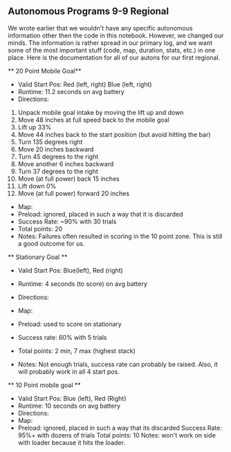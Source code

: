 ## Autonomous Programs 9-9 Regional

We wrote earlier that we wouldn't have any specific autonomous information other then the code in this notebook. However, we changed our minds. The information is rather spread in our primary log, and we want some of the most important stuff (code, map, duration, stats, etc.) in one place. Here is the documentation for all of our autons for our first regional.

** 20 Point Mobile Goal**

- Valid Start Pos: Red (left, right) Blue (left, right)
- Runtime: 11.2 seconds on avg battery
- Directions:
 1. Unpack mobile goal intake by moving the lift up and down
 2. Move 48 inches at full speed back to the mobile goal
 3. Lift up 33%
 4. Move 44 inches back to the start position (but avoid hitting the bar)
 5. Turn 135 degrees right
 6. Move 20 inches backward
 7. Turn 45 degrees to the right
 8. Move another 6 inches backward
 9. Turn 37 degrees to the right
 10. Move (at full power) back 15 inches
 11. Lift down 0%
 12. Move (at full power) forward 20 inches
- Map:
- Preload: ignored, placed in such a way that it is discarded
- Success Rate: ~90% with 30 trials
- Total points: 20
- Notes: Failures often resulted in scoring in the 10 point zone. This is still a good outcome for us.

** Stationary Goal **
  - Valid Start Pos: Blue(left), Red (right)
  - Runtime: 4 seconds (to score) on avg battery
  - Directions:

  - Map:
  - Preload: used to score on stationary
  - Success rate: 60% with 5 trials
  - Total points: 2 min, 7 max (highest stack)
  - Notes: Not enough trials, success rate can probably be raised. Also, it will probably work in all 4 start pos.


** 10 Point mobile goal **

- Valid Start Pos: Blue (left), Red (Right)
- Runtime: 10 seconds on avg battery
- Directions:
- Map:
- Preload: ignored, placed in such a way that its discarded
Success Rate: 95%+ with dozens of trials
Total points: 10
Notes: won't work on side with loader because it hits the loader. 

